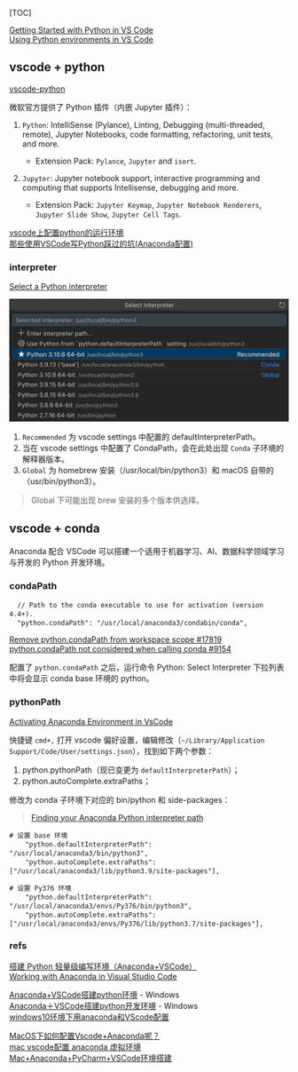 
[TOC]

[Getting Started with Python in VS Code](https://code.visualstudio.com/docs/python/python-tutorial)  
[Using Python environments in VS Code](https://code.visualstudio.com/docs/python/environments)  

## vscode + python

[vscode-python](https://github.com/fan2/Text-Reader-Editor/blob/master/vscode/vscode-python.md)

微软官方提供了 Python 插件（内嵌 Jupyter 插件）：

1. `Python`: IntelliSense (Pylance), Linting, Debugging (multi-threaded, remote), Jupyter Notebooks, code formatting, refactoring, unit tests, and more.

    - Extension Pack: `Pylance`, `Jupyter` and `isort`.

2. `Jupyter`: Jupyter notebook support, interactive programming and computing that supports Intellisense, debugging and more.

    - Extension Pack: `Jupyter Keymap`, `Jupyter Notebook Renderers`, `Jupyter Slide Show`, `Jupyter Cell Tags`.

[vscode上配置python的运行环境](https://www.cnblogs.com/EtoDemerzel/p/8083313.html)  
[那些使用VSCode写Python踩过的坑(Anaconda配置)](https://blog.csdn.net/weixin_30784501/article/details/95107106)  

### interpreter

[Select a Python interpreter](https://code.visualstudio.com/docs/python/python-tutorial#_select-a-python-interpreter)

![select-python-interpreter](./../images/python-select-interpreter.png)

1. `Recommended` 为 vscode settings 中配置的 defaultInterpreterPath。
2. 当在 vscode settings 中配置了 CondaPath，会在此处出现 `Conda` 子环境的解释器版本。
3. `Global` 为 homebrew 安装（/usr/local/bin/python3）和 macOS 自带的（usr/bin/python3）。

> Global 下可能出现 brew 安装的多个版本供选择。

## vscode + conda

Anaconda 配合 VSCode 可以搭建一个适用于机器学习、AI、数据科学领域学习与开发的 Python 开发环境。

### condaPath

```
  // Path to the conda executable to use for activation (version 4.4+).
  "python.condaPath": "/usr/local/anaconda3/condabin/conda",
```

[Remove python.condaPath from workspace scope #17819](https://github.com/microsoft/vscode-python/issues/17819)
[python.condaPath not considered when calling conda #9154](https://github.com/microsoft/vscode-python/issues/9154)

配置了 `python.condaPath` 之后，运行命令 Python: Select Interpreter 下拉列表中将会显示 conda base 环境的 python。

### pythonPath

[Activating Anaconda Environment in VsCode](https://stackoverflow.com/questions/43351596/activating-anaconda-environment-in-vscode)

快捷键 `cmd+,` 打开 vscode 偏好设置，编辑修改（`~/Library/Application Support/Code/User/settings.json`），找到如下两个参数：

1. python.pythonPath（现已变更为 `defaultInterpreterPath`）；  
2. python.autoComplete.extraPaths；  

修改为 conda 子环境下对应的 bin/python 和 side-packages：

> [Finding your Anaconda Python interpreter path](https://docs.anaconda.com/anaconda/user-guide/tasks/integration/python-path/)

```
# 设置 base 环境
    "python.defaultInterpreterPath": "/usr/local/anaconda3/bin/python3",
    "python.autoComplete.extraPaths": ["/usr/local/anaconda3/lib/python3.9/site-packages"],
```

```
# 设置 Py376 环境
    "python.defaultInterpreterPath": "/usr/local/anaconda3/envs/Py376/bin/python3",
    "python.autoComplete.extraPaths": ["/usr/local/anaconda3/envs/Py376/lib/python3.7/site-packages"],
```

### refs

[搭建 Python 轻量级编写环境（Anaconda+VSCode）](https://zhuanlan.zhihu.com/p/147336202)  
[Working with Anaconda in Visual Studio Code](https://stackoverflow.com/questions/54828713/working-with-anaconda-in-visual-studio-code)  

[Anaconda+VSCode搭建python环境](https://www.jianshu.com/p/f10fb1a4cc87) - Windows  
[Anaconda＋VSCode搭建python开发环境](https://cloud.tencent.com/developer/news/313349) - Windows  
[windows10环境下用anaconda和VScode配置](https://blog.csdn.net/u011622208/article/details/79625908)  

[MacOS下如何配置Vscode+Anaconda呢？](https://www.zhihu.com/question/265853927)  
[mac vscode配置 anaconda 虚拟环境](https://blog.csdn.net/liubingjun07/article/details/88833885)  
[Mac+Anaconda+PyCharm+VSCode环境搭建](https://blog.csdn.net/qq_28863845/article/details/82589857)  
